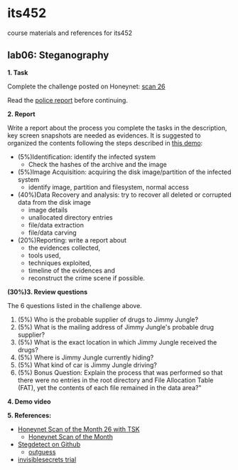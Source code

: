 # its452
course materials and references for its452

## lab06: Steganography

**1. Task**

Complete the challenge posted on Honeynet: [scan 26](http://honeynet.onofri.org/scans/scan26/)

Read the [police report](http://honeynet.onofri.org/scans/scan26/scenario.html) before continuing.

**2. Report**

Write a report about the process you complete the tasks in the description, key screen snapshots are needed as evidences. It is suggested to organized the contents following the steps described in [this demo](http://www.sleuthkit.org/case/sotm_26/index.html):
* (5%)Identification: identify the infected system
  * Check the hashes of the archive and the image
* (5%)Image Acquisition: acquiring the disk image/partition of the infected system
  * identify image, partition and filesystem, normal access
* (40%)Data Recovery and analysis: try to recover all deleted or corrupted data from the disk image
  * image details
  * unallocated directory entries
  * file/data extraction
  * file/data carving
* (20%)Reporting: write a report about 
  * the evidences collected, 
  * tools used, 
  * techniques exploited, 
  * timeline of the evidences and 
  * reconstruct the crime scene if possible.


**(30%)3. Review questions**

The 6 questions listed in the challenge above.


1. (5%) Who is the probable supplier of drugs to Jimmy Jungle?
2. (5%) What is the mailing address of Jimmy Jungle's probable drug supplier?
3. (5%) What is the exact location in which Jimmy Jungle received the drugs?
4. (5%) Where is Jimmy Jungle currently hiding?
5. (5%) What kind of car is Jimmy Jungle driving?
6. (5%) Bonus Question: Explain the process that was performed so that there were no entries in the root directory and File Allocation Table (FAT), yet the contents of each file remained in the data area?"

**4. Demo video**


**5. References:**
* [Honeynet Scan of the Month 26 with TSK](http://www.sleuthkit.org/case/sotm_26/index.html)
  * [Honeynet Scan of the Month](https://www.honeynet.org/challenges/scan-of-the-month-archive/)
* [Stegdetect on Github](https://github.com/abeluck/stegdetect)
  * [outguess](https://web.archive.org/web/20150419030527/http://www.outguess.org/)
* [invisiblesecrets trial](https://www.east-tec.com/invisiblesecrets/download/)
